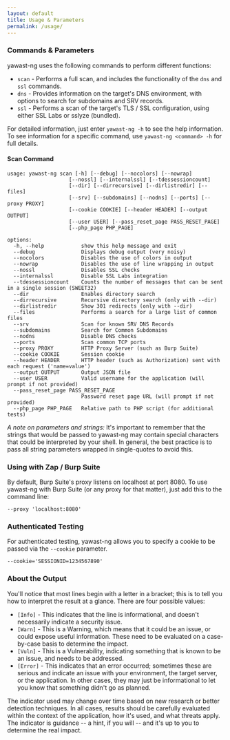 ```yaml
---
layout: default
title: Usage & Parameters
permalink: /usage/
---
```


### Commands & Parameters

yawast-ng uses the following commands to perform different functions:

* `scan` - Performs a full scan, and includes the functionality of the `dns` and `ssl` commands.
* `dns` - Provides information on the target's DNS environment, with options to search for subdomains and SRV records.
* `ssl` - Performs a scan of the target's TLS / SSL configuration, using either SSL Labs or sslyze (bundled).

For detailed information, just enter `yawast-ng -h` to see the help information. To see information for a specific command, use `yawast-ng <command> -h` for full details. 

#### Scan Command

```
usage: yawast-ng scan [-h] [--debug] [--nocolors] [--nowrap] 
                    [--nossl] [--internalssl] [--tdessessioncount] 
                    [--dir] [--dirrecursive] [--dirlistredir] [--files] 
                    [--srv] [--subdomains] [--nodns] [--ports] [--proxy PROXY] 
                    [--cookie COOKIE] [--header HEADER] [--output OUTPUT] 
                    [--user USER] [--pass_reset_page PASS_RESET_PAGE] 
                    [--php_page PHP_PAGE]

options:
  -h, --help            show this help message and exit
  --debug               Displays debug output (very noisy)
  --nocolors            Disables the use of colors in output
  --nowrap              Disables the use of line wrapping in output
  --nossl               Disables SSL checks
  --internalssl         Disable SSL Labs integration
  --tdessessioncount    Counts the number of messages that can be sent in a single session (SWEET32)
  --dir                 Enables directory search
  --dirrecursive        Recursive directory search (only with --dir)
  --dirlistredir        Show 301 redirects (only with --dir)
  --files               Performs a search for a large list of common files
  --srv                 Scan for known SRV DNS Records
  --subdomains          Search for Common Subdomains
  --nodns               Disable DNS checks
  --ports               Scan common TCP ports
  --proxy PROXY         HTTP Proxy Server (such as Burp Suite)
  --cookie COOKIE       Session cookie
  --header HEADER       HTTP header (such as Authorization) sent with each request ('name=value')
  --output OUTPUT       Output JSON file
  --user USER           Valid username for the application (will prompt if not provided)
  --pass_reset_page PASS_RESET_PAGE
                        Password reset page URL (will prompt if not provided)
  --php_page PHP_PAGE   Relative path to PHP script (for additional tests)
```

*A note on parameters and strings:* It's important to remember that the strings that would be passed to yawast-ng may contain special characters that could be interpreted by your shell. In general, the best practice is to pass all string parameters wrapped in single-quotes to avoid this.

### Using with Zap / Burp Suite

By default, Burp Suite's proxy listens on localhost at port 8080. To use yawast-ng with Burp Suite (or any proxy for that matter), just add this to the command line:

`--proxy 'localhost:8080'`

### Authenticated Testing

For authenticated testing, yawast-ng allows you to specify a cookie to be passed via the `--cookie` parameter.

`--cookie='SESSIONID=1234567890'`

### About the Output

You'll notice that most lines begin with a letter in a bracket; this is to tell you how to interpret the result at a glance. There are four possible values:

* `[Info]` - This indicates that the line is informational, and doesn't necessarily indicate a security issue.
* `[Warn]` - This is a Warning, which means that it could be an issue, or could expose useful information. These need to be evaluated on a case-by-case basis to determine the impact.
* `[Vuln]` - This is a Vulnerability, indicating something that is known to be an issue, and needs to be addressed.
* `[Error]` - This indicates that an error occurred; sometimes these are serious and indicate an issue with your environment, the target server, or the application. In other cases, they may just be informational to let you know that something didn't go as planned.

The indicator used may change over time based on new research or better detection techniques. In all cases, results should be carefully evaluated within the context of the application, how it's used, and what threats apply. The indicator is guidance -- a hint, if you will -- and it's up to you to determine the real impact.
